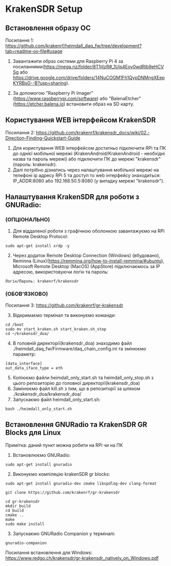 # KrakenSDR Setup

## Встановлення образу ОС

Посилання 1: https://github.com/krakenrf/heimdall_daq_fw/tree/development?tab=readme-ov-file#usage

1. Завантажити образ системи для Raspberry Pi 4 за посиланнями(https://mega.nz/folder/8T1jiIzR#_1Ujs4Eoy0wdRib9eHCVSg або https://drive.google.com/drive/folders/14NuCOGM1Fh1QypDNMngXEepKYRBsG--B?usp=sharing).

2. За допомогою "Raspberry Pi Imager"(https://www.raspberrypi.com/software) або "BalenaEtcher"(https://etcher.balena.io) встановити образ на SD карту.

## Користування WEB інтерфейсом KrakenSDR

Посилання 2: https://github.com/krakenrf/krakensdr_docs/wiki/02.-Direction-Finding-Quickstart-Guide

1. Для користування WEB інтерфейсом достатньо підключити RPi та ПК до однієї мобільної мережі (KrakenAndroid/KrakenAndroid - необхідні назва та пароль мережі) або підключити ПК до мережі "krakensdr"(пароль: krakensdr).
2. Далі потрібно дізнатись через налаштування мобільної мережі на телефоні ip адресу RPi 5 та доступ то web інтерфейсу знаходиться: IP_ADDR:8080 або 192.168.50.5:8080 (у випадку мережі "krakensdr").

## Налаштування KrakenSDR для роботи з GNURadio:

### (ОПЦІОНАЛЬНО)
1. Для віддаленої роботи з графічною оболонкою завантажуємо на RPi Remote Desktop Protocol:
```
sudo apt-get install xrdp -y
```
2. Через додаток Remote Desktop Connection (Windows) (вбудовано), Reminna (Linux)(https://remmina.org/how-to-install-remmina/#ubuntu), Microsoft Remote Desktop (MacOS) (AppStore) підключаємось за IP адресою, використовуючи логін та пароль:
```
Логін/Пароль: krakenrf/krakensdr
```
### (ОБОВ'ЯЗКОВО)
Посилання 3: https://github.com/krakenrf/gr-krakensdr

3. Відкримаємо термінал та виконуємо команди:
```
cd /boot
sudo mv start_kraken.sh start_kraken.sh_stop
cd ~/krakensdr_doa/
```
4. В головній директорії(krakensdr_doa) знаходимо файл ./heimdall_daq_fw/Firmware/daq_chain_config.ini та змінюємо параметр:
```
[data_interface]
out_data_iface_type = eth
```
5. Копіюємо файли heimdall_only_start.sh та heimdall_only_stop.sh з цього репозиторію до головної директорії(krakensdr_doa)
5. Замінюємо файл kill.sh з тим, що в репозиторії за шляхом ./krakensdr_doa/krakensdr_doa/
6. Запускаємо файл heimdall_only_start.sh:
```
bash ./heimdall_only_start.sh
```

## Встановлення GNURadio та KrakenSDR GR Blocks для Linux

Примітка: даний пункт можна робити на RPi чи на ПК

1. Встановлюємо GNURadio:
```
sudo apt-get install gnuradio
```
2. Виконуємо компіляцію krakenSDR gr blocks:
```
sudo apt-get install gnuradio-dev cmake libspdlog-dev clang-format

git clone https://github.com/krakenrf/gr-krakensdr

cd gr-krakensdr
mkdir build
cd build
cmake ..
make
sudo make install
```

3. Запускаємо GNURadio Companion у терміналі:
```
gnuradio-companion
```

Посилання встановлення для Windows: https://www.redgo.ch/krakensdr/gr-krakensdr_natively_on_Windows.pdf
